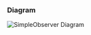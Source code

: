 ### Diagram
![SimpleObserver Diagram](https://user-images.githubusercontent.com/30439829/150029124-712b55fb-e5ce-4731-afb9-5698884cc0eb.png)
